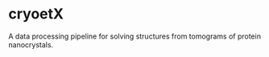 # cryoetX
A data processing pipeline for solving structures from tomograms of protein nanocrystals.
